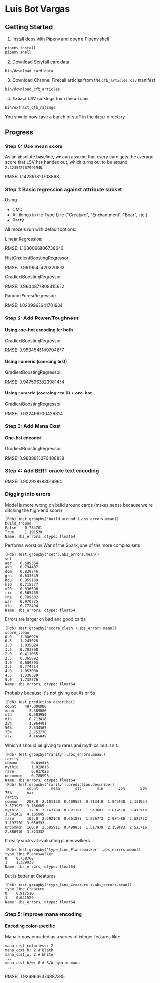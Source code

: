 # Luis Bot Vargas

## Getting Started

1. Install deps with Pipenv and open a Pipenv shell

```bash
pipenv install
pipenv shell
```

2. Download Scryfall card data

```bash
bin/download_card_data
```

3. Download Channel Fireball articles from the `cfb_articles.csv` manifest

```bash
bin/download_cfb_articles
```

4. Extract LSV rankings from the articles

```bash
bin/extract_cfb_ratings
```

You should now have a bunch of stuff in the `data/` directory


## Progress

### Step 0: Use mean score

As an absolute baseline, we can assume that every card gets the average score
that LSV has handed out, which turns out to be around `2.423502767991948`.


RMSE: 1.142891810708898


### Step 1: Basic regression against attribute subset

Using

- CMC
- All things in the Type Line ("Creature", "Enchantment", "Bear", etc.)
- Rarity


All models run with default options:

Linear Regression:

RMSE: 1.1080096806738646

HistGradientBoostingRegressor:

RMSE: 0.9919545420320893

GradientBoostingRegressor:

RMSE: 0.9604872808415652

RandomForestRegressor:

RMSE: 1.0239968641701904


### Step 2: Add Power/Toughness


#### Using one-hot encoding for both

GradientBoostingRegressor:

RMSE: 0.9534546149704877

#### Using numeric (coercing to 0)

GradientBoostingRegressor:

RMSE: 0.9475962823081454

#### Using numeric (coercing `*` to 0) + one-hot

GradientBoostingRegressor:

RMSE: 0.922496900426324

### Step 3: Add Mana Cost

#### One-hot encoded

GradientBoostingRegressor:

RMSE: 0.9838816376488838

### Step 4: Add BERT oracle text encoding

RMSE: 0.902928983016964


### Digging into errors

Model is more wrong on build around cards (makes sense because we're ditching
the high-end score)

```
(Pdb) test.groupby('build_around').abs_errors.mean()
build_around
False    0.734701
True     1.191530
Name: abs_errors, dtype: float64
```

Performs worst on War of the Spark, one of the more complex sets

```
(Pdb) test.groupby('set').abs_errors.mean()
set
aer    0.689364
akh    0.794437
dom    0.829246
grn    0.633549
hou    0.859139
kld    0.715277
m20    0.836698
rix    0.565465
rna    0.789332
war    0.970275
xln    0.772494
Name: abs_errors, dtype: float64
```

Errors are larger on bad and good cards

```
(Pdb) test.groupby('score_clean').abs_errors.mean()
score_clean
0.0    1.886978
0.5    1.243028
1.0    1.035024
1.5    0.703808
2.0    0.411065
2.5    0.365892
3.0    0.609503
3.5    0.774214
4.0    1.053000
4.5    1.338389
5.0    1.732376
Name: abs_errors, dtype: float64
```

Probably because it's not giving out 0s or 5s

```
(Pdb) test.prediction.describe()
count    497.000000
mean       2.389886
std        0.583950
min        0.713418
25%        1.964401
50%        2.334365
75%        2.753770
max        4.165945
```

Which it should be giving to rares and mythics, but isn't.

```
(Pdb) test.groupby('rarity').abs_errors.mean()
rarity
common      0.649518
mythic      1.029016
rare        0.937026
uncommon    0.780998
Name: abs_errors, dtype: float64
(Pdb) test.groupby('rarity').prediction.describe()
          count      mean       std       min       25%       50%       75%       max
rarity
common    208.0  2.101130  0.409568  0.713418  1.845938  2.131054  2.373937  3.136085
mythic     27.0  3.162709  0.681181  1.543607  2.619579  3.415914  3.542432  4.165945
rare      102.0  2.592148  0.661875  1.276773  2.084486  2.587752  3.197760  3.658593
uncommon  160.0  2.505911  0.490831  1.517939  2.159083  2.525716  2.886970  3.523332
```

It really sucks at evaluating planeswalkers

```
(Pdb) test.groupby('type_line_Planeswalker').abs_errors.mean()
type_line_Planeswalker
0    0.758768
1    1.389938
Name: abs_errors, dtype: float64
```

But is better at Creatures

```
(Pdb) test.groupby('type_line_Creature').abs_errors.mean()
type_line_Creature
0    0.917510
1    0.641529
Name: abs_errors, dtype: float64
```

### Step 5: Improve mana encoding

#### Encoding color-specific

Mana is now encoded as a series of integer features like:

```
mana_cost_colorless: 2
mana_cost_b: 2 # Black
mana_cost_w: 2 # White
...
mana_cost_b/w: 0 # B/W hybrid mana
...
```

RMSE: 0.9269636374887835
